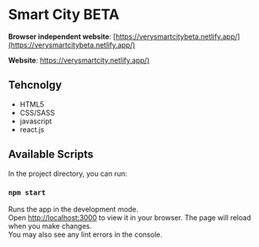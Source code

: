 # Smart City BETA

 

**Browser independent website**: [https://verysmartcitybeta.netlify.app/](https://verysmartcitybeta.netlify.app/)

**Website**: [https://verysmartcity.netlify.app/)](https://verysmartcity.netlify.app/)

## Tehcnolgy

 - HTML5
 - CSS/SASS
 - javascript
 - react.js

## Available Scripts
In the project directory, you can run:
### `npm start`
Runs the app in the development mode.\
Open [http://localhost:3000](http://localhost:3000) to view it in your browser.
The page will reload when you make changes.\
You may also see any lint errors in the console.